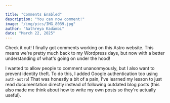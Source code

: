 ```yaml
---

title: "Comments Enabled"
description: "You can now comment!"
image: "/img/pics/IMG_8039.jpg"
author: "Aathreya Kadambi"
date: "March 22, 2025"
---
```


Check it out! I finally got comments working on this Astro website. This means we're pretty much back to my Wordpress days, but now with a better understanding of what's going on under the hood!

I wanted to allow people to comment unanonmyously, but I also want to prevent identity theft. To do this, I added Google authentication too using `auth-astro`! That was honestly a bit of a pain, I've learned my lesson to just read documentation directly instead of following outdated blog posts (this also made me think about how to write my own posts so they're actually useful).

